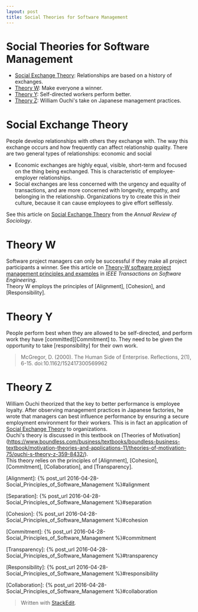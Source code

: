 ```yaml
---
layout: post
title: Social Theories for Software Management
---
```

Social Theories for Software Management
===
* [Social Exchange Theory](#exchange): Relationships are based on a history of exchanges.
* [Theory W](#theory_w):  Make everyone a winner.
* [Theory Y](#theory_y):  Self-directed workers perform better.
* [Theory Z](#theory_z):  William Ouchi's take on Japanese management practices.

# <a name="exchange">Social Exchange Theory</a>
People develop relationships with others they exchange with. 
The way this exchange occurs and how frequently can affect relationship quality. 
There are two general types of relationships: economic and social
* Economic exchanges are highly equal, visible, short-term and focused on the thing being exchanged. This is characteristic of employee-employer relationships.
* Social exchanges are less concerned with the urgency and equality of transactions, and are more concerned with longevity, empathy, and belonging in the relationship. Organizations try to create this in their culture, because it can cause employees to give effort selflessly. <br>

See this article on [Social Exchange Theory](http://www.jstor.org/stable/2946096) from the _Annual Review of Sociology_.

# <a name="theory_w">Theory W</a>
Software project managers can only be successful if they make all project participants a winner. 
See this article on [Theory-W software project management principles and examples](http://ieeexplore.ieee.org/stamp/stamp.jsp?tp=&arnumber=29489&isnumber=1257) in _IEEE Transactions on Software Engineering_.  <br>
Theory W employs the principles of [Alignment], [Cohesion], and [Responsibility]. <br>
# <a name="theory_y">Theory Y</a>
People perform best when they are allowed to be self-directed, and perform work they have [committed][Commitment] to.  They need to be given the opportunity to take [responsibility] for their own work. <br>
> McGregor, D. (2000). The Human Side of Enterprise. Reflections, 2(1), 6-15. doi:10.1162/152417300569962

# <a name="theory_z">Theory Z</a>
William Ouchi theorized that the key to better performance is employee loyalty. After observing management practices in Japanese factories, he wrote that managers can best influence performance by ensuring a secure employment environment for their workers.  This is in fact an application of [Social Exchange Theory](#exchange) to organizations. <br>
Ouchi's theory is discussed in this textbook on [Theories of Motivation] (https://www.boundless.com/business/textbooks/boundless-business-textbook/motivation-theories-and-applications-11/theories-of-motivation-75/ouchi-s-theory-z-359-8432/). <br>
This theory relies on the principles of [Alignment], [Cohesion], [Commitment], [Collaboration], and [Transparency].

[Alignment]: {% post_url 2016-04-28-Social_Principles_of_Software_Management %}#alignment

[Separation]: {% post_url 2016-04-28-Social_Principles_of_Software_Management %}#separation

[Cohesion]: {% post_url 2016-04-28-Social_Principles_of_Software_Management %}#cohesion

[Commitment]: {% post_url 2016-04-28-Social_Principles_of_Software_Management %}#commitment

[Transparency]: {% post_url 2016-04-28-Social_Principles_of_Software_Management %}#transparency

[Responsibility]: {% post_url 2016-04-28-Social_Principles_of_Software_Management %}#responsibility

[Collaboration]: {% post_url 2016-04-28-Social_Principles_of_Software_Management %}#collaboration

> Written with [StackEdit](https://stackedit.io/).
